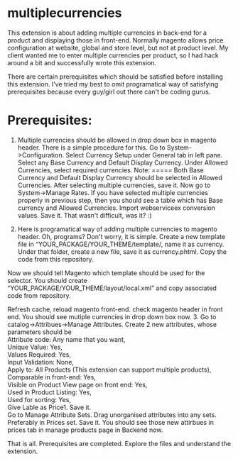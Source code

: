 multiplecurrencies
==================
This extension is about adding multiple currencies in back-end for a product and displaying those in front-end. Normally magento allows price configuration at website, global and store level, but not at product level. My client wanted me to enter multiple currencies per product, so I had hack around a bit and successfully wrote this extension. 

There are certain prerequisites which should be satisfied before installing this extension. I've tried my best to omit programatical way of satisfying prerequisites because every guy/girl out there can't be coding gurus. 

Prerequisites:
==============
1. Multiple currencies should be allowed in drop down box in magento header. There is a simple procedure for this. Go to System->Configuration. Select Currency Setup under General tab in left pane. Select any Base Currency and Default Display Currency. Under Allowed Currencies, select required currencies. 
Note:
=====
Both Base Currency and Default Display Currency should be selected in Allowed Currencies. 
After selecting multiple currencies, save it. 
Now go to System->Manage Rates. If you have selected multiple currencies properly in previous step, then you should see a table which has Base currency and Allowed Currencies. Import webserviceex conversion values. Save it. 
That wasn't difficult, was it? :) 

2. Here is programatical way of adding multiple currencies to magento header. Oh, programs? Don't worry, it is simple. 
Create a new template file in “YOUR_PACKAGE/YOUR_THEME/template/, name it as currency. Under that folder, create a new file, save it as currency.phtml. Copy the code from this repository.

Now we should tell Magento which template should be used for the selector. You should create “YOUR_PACKAGE/YOUR_THEME/layout/local.xml” and copy associated code from repository.

Refresh cache, reload magento front-end. check magento header in front end. You should see mutiple currencies in drop down box now.
3. Go to catalog->Attribues->Manage Attributes. Create 2 new attributes, whose parameters should be  
Attribute code: Any name that you want,  
Unique Value: Yes,    
Values Required: Yes,  
Input Validation: None,  
Apply to: All Products (This extension can support multiple products),  
Comparable in front-end: Yes,  
Visible on Product View page on front end: Yes,  
Used in Product Listing: Yes,  
Used for sorting: Yes,  
Give Lable as Price1. Save it.   
Go to Manage Attribute Sets. Drag unorganised attributes into any sets. Preferably in Prices set. Save it. You should see those new attirbues in prices tab in manage products page in Backend now.  

That is all. Prerequisites are completed. Explore the files and understand the extension. 


